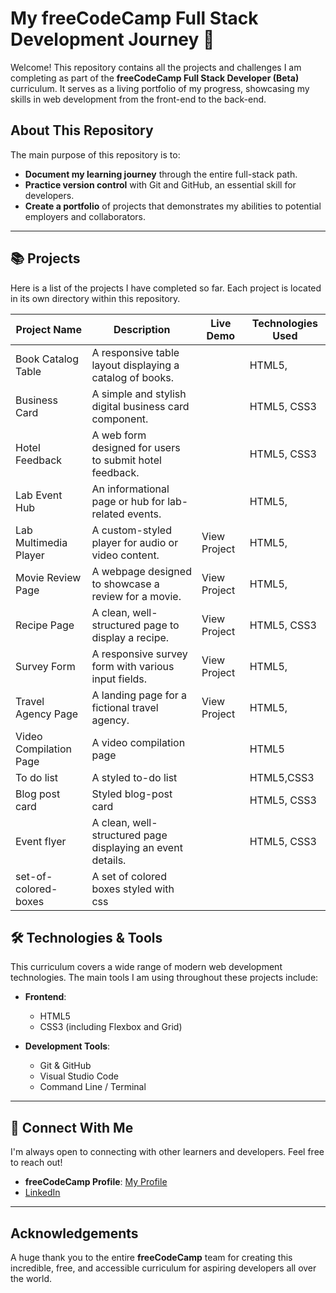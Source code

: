 # My freeCodeCamp Full Stack Development Journey 🚀

Welcome! This repository contains all the projects and challenges I am completing as part of the **freeCodeCamp Full Stack Developer (Beta)** curriculum. It serves as a living portfolio of my progress, showcasing my skills in web development from the front-end to the back-end.

## About This Repository

The main purpose of this repository is to:
* **Document my learning journey** through the entire full-stack path.
* **Practice version control** with Git and GitHub, an essential skill for developers.
* **Create a portfolio** of projects that demonstrates my abilities to potential employers and collaborators.

---

## 📚 Projects

Here is a list of the projects I have completed so far. Each project is located in its own directory within this repository.

| Project Name                      | Description                                                  | Live Demo                               | Technologies Used     |
| --------------------------------- | ------------------------------------------------------------ | --------------------------------------- | --------------------- |
|Book Catalog Table	                |A responsive table layout displaying a catalog of books.	   |	                         |HTML5,             |
|Business Card	                    |A simple and stylish digital business card component. 	       |                        |HTML5, CSS3
|Hotel Feedback	                    |A web form designed for users to submit hotel feedback.	   |	                         |HTML5, CSS3
|Lab Event Hub	                    |An informational page or hub for lab-related events.	       |	                         |HTML5,
|Lab Multimedia Player	            |A custom-styled player for audio or video content.	           |View Project	                         |HTML5,  
|Movie Review Page	                |A webpage designed to showcase a review for a movie.	       |View Project	                         |HTML5, 
|Recipe Page	                    |A clean, well-structured page to display a recipe.	           |View Project	                         |HTML5, CSS3
|Survey Form	                    |A responsive survey form with various input fields.	       |View Project	                         |HTML5, 
|Travel Agency Page	                |A landing page for a fictional travel agency.	               |View Project	                         |HTML5, 
|Video Compilation Page | A video compilation page | |HTML5
To do list |A styled to-do list |  |HTML5,CSS3
|Blog post card | Styled blog-post card| |HTML5, CSS3
|Event flyer                    |A clean, well-structured page displaying an event details.	           |                 |HTML5, CSS3
|set-of-colored-boxes| A set of colored boxes styled with css| | |
## 🛠️ Technologies & Tools

This curriculum covers a wide range of modern web development technologies. The main tools I am using throughout these projects include:

* **Frontend**:
    * HTML5
    * CSS3 (including Flexbox and Grid)
   

* **Development Tools**:
    * Git & GitHub
    * Visual Studio Code
    * Command Line / Terminal

---

## 🔗 Connect With Me

I'm always open to connecting with other learners and developers. Feel free to reach out!

* **freeCodeCamp Profile**: [My Profile](https://www.freecodecamp.org/njihallecho-nkwenti)
*  [LinkedIn](www.linkedin.com/in/nji-halle-cho-nkwenti-2b0a29334e])

---

## Acknowledgements

A huge thank you to the entire **freeCodeCamp** team for creating this incredible, free, and accessible curriculum for aspiring developers all over the world.
